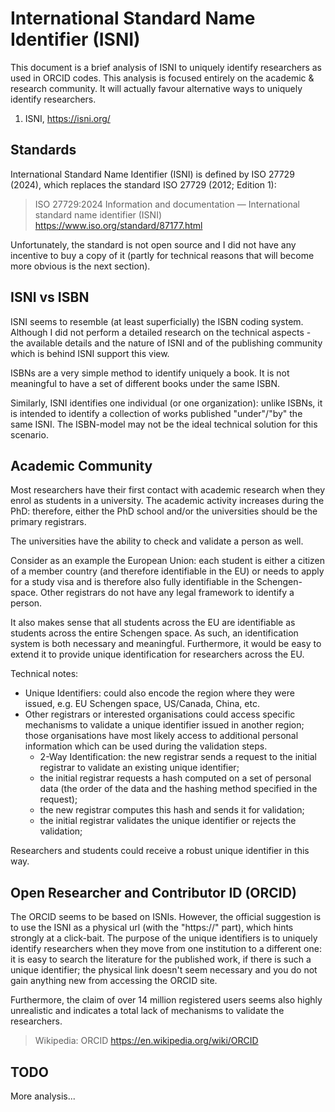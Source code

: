 
# International Standard Name Identifier (ISNI)

This document is a brief analysis of ISNI to uniquely identify researchers as used in ORCID codes. This analysis is focused entirely on the academic & research community. It will actually favour alternative ways to uniquely identify researchers.

1. ISNI, https://isni.org/


## Standards

International Standard Name Identifier (ISNI) is defined by ISO 27729 (2024), which replaces the standard ISO 27729 (2012; Edition 1):
> ISO 27729:2024 Information and documentation —
> International standard name identifier (ISNI)
> https://www.iso.org/standard/87177.html

Unfortunately, the standard is not open source and I did not have any incentive to buy a copy of it (partly for technical reasons that will become more obvious is the next section).


## ISNI vs ISBN

ISNI seems to resemble (at least superficially) the ISBN coding system. Although I did not perform a detailed research on the technical aspects - the available details and the nature of ISNI and of the publishing community which is behind ISNI support this view.

ISBNs are a very simple method to identify uniquely a book. It is not meaningful to have a set of different books under the same ISBN.

Similarly, ISNI identifies one individual (or one organization): unlike ISBNs, it is intended to identify a collection of works published "under"/"by" the same ISNI. The ISBN-model may not be the ideal technical solution for this scenario.


## Academic Community

Most researchers have their first contact with academic research when they enrol as students in a university. The academic activity increases during the PhD: therefore, either the PhD school and/or the universities should be the primary registrars.

The universities have the ability to check and validate a person as well.

Consider as an example the European Union: each student is either a citizen of a member country (and therefore identifiable in the EU) or needs to apply for a study visa and is therefore also fully identifiable in the Schengen-space. Other registrars do not have any legal framework to identify a person.

It also makes sense that all students across the EU are identifiable as students across the entire Schengen space. As such, an identification system is both necessary and meaningful. Furthermore, it would be easy to extend it to provide unique identification for researchers across the EU.

Technical notes:
- Unique Identifiers: could also encode the region where they were issued, e.g. EU Schengen space, US/Canada, China, etc.
- Other registrars or interested organisations could access specific mechanisms to validate a unique identifier issued in another region; those organisations have most likely access to additional personal information which can be used during the validation steps.
  - 2-Way Identification: the new registrar sends a request to the initial registrar to validate an existing unique identifier;
  - the initial registrar requests a hash computed on a set of personal data (the order of the data and the hashing method specified in the request);
  - the new registrar computes this hash and sends it for validation;
  - the initial registrar validates the unique identifier or rejects the validation;

Researchers and students could receive a robust unique identifier in this way.


## Open Researcher and Contributor ID (ORCID)

The ORCID seems to be based on ISNIs. However, the official suggestion is to use the ISNI as a physical url (with the "https://" part), which hints strongly at a click-bait. The purpose of the unique identifiers is to uniquely identify researchers when they move from one institution to a different one: it is easy to search the literature for the published work, if there is such a unique identifier; the physical link doesn't seem necessary and you do not gain anything new from accessing the ORCID site.

Furthermore, the claim of over 14 million registered users seems also highly unrealistic and indicates a total lack of mechanisms to validate the researchers.

> Wikipedia: ORCID
> https://en.wikipedia.org/wiki/ORCID


## TODO

More analysis...
